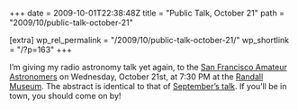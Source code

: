 +++
date = 2009-10-01T22:38:48Z
title = "Public Talk, October 21"
path = "2009/10/public-talk-october-21"

[extra]
wp_rel_permalink = "/2009/10/public-talk-october-21/"
wp_shortlink = "/?p=163"
+++

I’m giving my radio astronomy talk yet again, to the [San Francisco Amateur
Astronomers](http://www.sfaa-astronomy.org/) on Wednesday, October 21st, at
7:30 PM at the [Randall Museum](http://www.randallmuseum.org/). The abstract
is identical to that of [September’s
talk](/~peter/?p=160). If you’ll be in town, you should
come on by!
